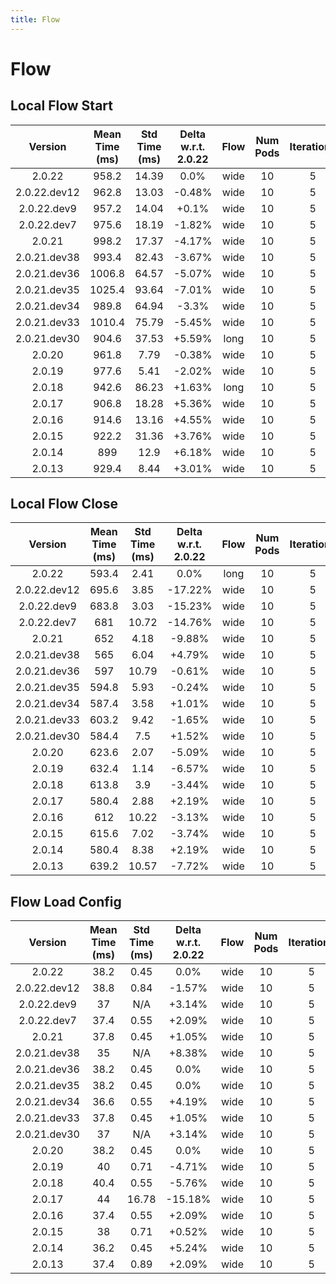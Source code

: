 ```yaml
---
title: Flow
---
```

# Flow

## Local Flow Start

| Version | Mean Time (ms) | Std Time (ms) | Delta w.r.t. 2.0.22 | Flow | Num Pods | Iterations |
| :---: | :---: | :---: | :---: | :---: | :---: | :---: |
| 2.0.22 | 958.2 | 14.39 | 0.0% | wide | 10 | 5 |
| 2.0.22.dev12 | 962.8 | 13.03 | -0.48% | wide | 10 | 5 |
| 2.0.22.dev9 | 957.2 | 14.04 | +0.1% | wide | 10 | 5 |
| 2.0.22.dev7 | 975.6 | 18.19 | -1.82% | wide | 10 | 5 |
| 2.0.21 | 998.2 | 17.37 | -4.17% | wide | 10 | 5 |
| 2.0.21.dev38 | 993.4 | 82.43 | -3.67% | wide | 10 | 5 |
| 2.0.21.dev36 | 1006.8 | 64.57 | -5.07% | wide | 10 | 5 |
| 2.0.21.dev35 | 1025.4 | 93.64 | -7.01% | wide | 10 | 5 |
| 2.0.21.dev34 | 989.8 | 64.94 | -3.3% | wide | 10 | 5 |
| 2.0.21.dev33 | 1010.4 | 75.79 | -5.45% | wide | 10 | 5 |
| 2.0.21.dev30 | 904.6 | 37.53 | +5.59% | long | 10 | 5 |
| 2.0.20 | 961.8 | 7.79 | -0.38% | wide | 10 | 5 |
| 2.0.19 | 977.6 | 5.41 | -2.02% | wide | 10 | 5 |
| 2.0.18 | 942.6 | 86.23 | +1.63% | long | 10 | 5 |
| 2.0.17 | 906.8 | 18.28 | +5.36% | wide | 10 | 5 |
| 2.0.16 | 914.6 | 13.16 | +4.55% | wide | 10 | 5 |
| 2.0.15 | 922.2 | 31.36 | +3.76% | wide | 10 | 5 |
| 2.0.14 | 899 | 12.9 | +6.18% | wide | 10 | 5 |
| 2.0.13 | 929.4 | 8.44 | +3.01% | wide | 10 | 5 |
## Local Flow Close

| Version | Mean Time (ms) | Std Time (ms) | Delta w.r.t. 2.0.22 | Flow | Num Pods | Iterations |
| :---: | :---: | :---: | :---: | :---: | :---: | :---: |
| 2.0.22 | 593.4 | 2.41 | 0.0% | long | 10 | 5 |
| 2.0.22.dev12 | 695.6 | 3.85 | -17.22% | wide | 10 | 5 |
| 2.0.22.dev9 | 683.8 | 3.03 | -15.23% | wide | 10 | 5 |
| 2.0.22.dev7 | 681 | 10.72 | -14.76% | wide | 10 | 5 |
| 2.0.21 | 652 | 4.18 | -9.88% | wide | 10 | 5 |
| 2.0.21.dev38 | 565 | 6.04 | +4.79% | wide | 10 | 5 |
| 2.0.21.dev36 | 597 | 10.79 | -0.61% | wide | 10 | 5 |
| 2.0.21.dev35 | 594.8 | 5.93 | -0.24% | wide | 10 | 5 |
| 2.0.21.dev34 | 587.4 | 3.58 | +1.01% | wide | 10 | 5 |
| 2.0.21.dev33 | 603.2 | 9.42 | -1.65% | wide | 10 | 5 |
| 2.0.21.dev30 | 584.4 | 7.5 | +1.52% | wide | 10 | 5 |
| 2.0.20 | 623.6 | 2.07 | -5.09% | wide | 10 | 5 |
| 2.0.19 | 632.4 | 1.14 | -6.57% | wide | 10 | 5 |
| 2.0.18 | 613.8 | 3.9 | -3.44% | wide | 10 | 5 |
| 2.0.17 | 580.4 | 2.88 | +2.19% | wide | 10 | 5 |
| 2.0.16 | 612 | 10.22 | -3.13% | wide | 10 | 5 |
| 2.0.15 | 615.6 | 7.02 | -3.74% | wide | 10 | 5 |
| 2.0.14 | 580.4 | 8.38 | +2.19% | wide | 10 | 5 |
| 2.0.13 | 639.2 | 10.57 | -7.72% | wide | 10 | 5 |
## Flow Load Config

| Version | Mean Time (ms) | Std Time (ms) | Delta w.r.t. 2.0.22 | Flow | Num Pods | Iterations |
| :---: | :---: | :---: | :---: | :---: | :---: | :---: |
| 2.0.22 | 38.2 | 0.45 | 0.0% | wide | 10 | 5 |
| 2.0.22.dev12 | 38.8 | 0.84 | -1.57% | wide | 10 | 5 |
| 2.0.22.dev9 | 37 | N/A | +3.14% | wide | 10 | 5 |
| 2.0.22.dev7 | 37.4 | 0.55 | +2.09% | wide | 10 | 5 |
| 2.0.21 | 37.8 | 0.45 | +1.05% | wide | 10 | 5 |
| 2.0.21.dev38 | 35 | N/A | +8.38% | wide | 10 | 5 |
| 2.0.21.dev36 | 38.2 | 0.45 | 0.0% | wide | 10 | 5 |
| 2.0.21.dev35 | 38.2 | 0.45 | 0.0% | wide | 10 | 5 |
| 2.0.21.dev34 | 36.6 | 0.55 | +4.19% | wide | 10 | 5 |
| 2.0.21.dev33 | 37.8 | 0.45 | +1.05% | wide | 10 | 5 |
| 2.0.21.dev30 | 37 | N/A | +3.14% | wide | 10 | 5 |
| 2.0.20 | 38.2 | 0.45 | 0.0% | wide | 10 | 5 |
| 2.0.19 | 40 | 0.71 | -4.71% | wide | 10 | 5 |
| 2.0.18 | 40.4 | 0.55 | -5.76% | wide | 10 | 5 |
| 2.0.17 | 44 | 16.78 | -15.18% | wide | 10 | 5 |
| 2.0.16 | 37.4 | 0.55 | +2.09% | wide | 10 | 5 |
| 2.0.15 | 38 | 0.71 | +0.52% | wide | 10 | 5 |
| 2.0.14 | 36.2 | 0.45 | +5.24% | wide | 10 | 5 |
| 2.0.13 | 37.4 | 0.89 | +2.09% | wide | 10 | 5 |
